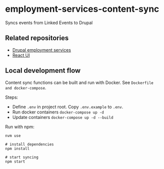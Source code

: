 # employment-services-content-sync

Syncs events from Linked Events to Drupal

## Related repositories
- [Drupal employment services](https://github.com/City-of-Helsinki/drupal-employment-services)
- [React UI](https://github.com/City-of-Helsinki/employment-services-ui)
## Local development flow

Content sync functions can be built and run with Docker. See `Dockerfile and docker-compose`.

Steps:
- Define `.env` in project root. Copy `.env.example` to `.env`.
- Run docker containers `docker-compose up -d`
- Update containers `docker-compose up -d --build`

Run with npm:

```
nvm use

# install dependencies
npm install

# start syncing
npm start
```

